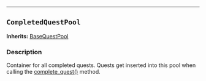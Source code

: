 --------------

## `CompletedQuestPool`
**Inherits:** [BaseQuestPool](/api/quest_pool/base_quest_pool.md)
### Description

Container for all completed quests.
Quests get inserted into this pool when calling the [complete_quest()](/api/quest_manager.md#quest-complete_questquest-quest) method.